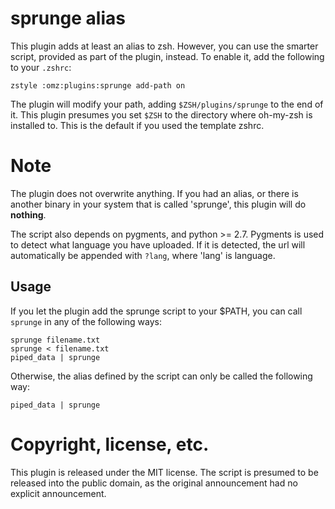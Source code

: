 # sprunge alias

This plugin adds at least an alias to zsh. However, you can use the smarter
script, provided as part of the plugin, instead. To enable it, add the following
to your `.zshrc`:

    zstyle :omz:plugins:sprunge add-path on

The plugin will modify your path, adding `$ZSH/plugins/sprunge` to the end of
it. This plugin presumes you set `$ZSH` to the directory where oh-my-zsh is
installed to. This is the default if you used the template zshrc.

# Note

The plugin does not overwrite anything. If you had an alias, or there is another
binary in your system that is called 'sprunge', this plugin will do **nothing**.

The script also depends on pygments, and python >= 2.7. Pygments is used to
detect what language you have uploaded. If it is detected, the url will
automatically be appended with `?lang`, where 'lang' is language.

## Usage

If you let the plugin add the sprunge script to your $PATH, you can call
`sprunge` in any of the following ways:

    sprunge filename.txt
    sprunge < filename.txt
    piped_data | sprunge

Otherwise, the alias defined by the script can only be called the following way:

    piped_data | sprunge

# Copyright, license, etc.

This plugin is released under the MIT license. The script is presumed to be
released into the public domain, as the original announcement had no explicit
announcement.
